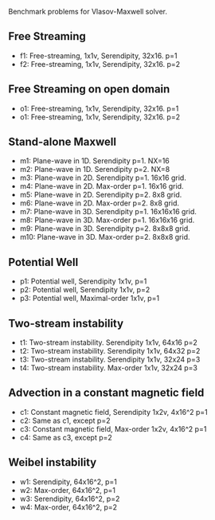 Benchmark problems for Vlasov-Maxwell solver.

Free Streaming
--------------

- f1: Free-streaming, 1x1v, Serendipity, 32x16. p=1
- f2: Free-streaming, 1x1v, Serendipity, 32x16. p=2

Free Streaming on open domain
-----------------------------

- o1: Free-streaming, 1x1v, Serendipity, 32x16. p=1
- o1: Free-streaming, 1x1v, Serendipity, 32x16. p=2

Stand-alone Maxwell
-------------------

- m1: Plane-wave in 1D. Serendipity p=1. NX=16
- m2: Plane-wave in 1D. Serendipity p=2. NX=8
- m3: Plane-wave in 2D. Serendipity p=1. 16x16 grid.
- m4: Plane-wave in 2D. Max-order p=1. 16x16 grid.
- m5: Plane-wave in 2D. Serendipity p=2. 8x8 grid.
- m6: Plane-wave in 2D. Max-order p=2. 8x8 grid.
- m7: Plane-wave in 3D. Serendipity p=1. 16x16x16 grid.
- m8: Plane-wave in 3D. Max-order p=1. 16x16x16 grid.
- m9: Plane-wave in 3D. Serendipity p=2. 8x8x8 grid.
- m10: Plane-wave in 3D. Max-order p=2. 8x8x8 grid.

Potential Well
--------------

- p1: Potential well, Serendipity 1x1v, p=1
- p2: Potential well, Serendipity 1x1v, p=2
- p3: Potential well, Maximal-order 1x1v, p=1

Two-stream instability
----------------------

- t1: Two-stream instability. Serendipity 1x1v, 64x16 p=2
- t2: Two-stream instability. Serendipity 1x1v, 64x32 p=2
- t3: Two-stream instability. Serendipity 1x1v, 32x24 p=3
- t4: Two-stream instability. Max-order 1x1v, 32x24 p=3

Advection in a constant magnetic field
--------------------------------------

- c1: Constant magnetic field, Serendipity 1x2v, 4x16^2 p=1
- c2: Same as c1, except p=2
- c3: Constant magnetic field, Max-order 1x2v, 4x16^2 p=1
- c4: Same as c3, except p=2

Weibel instability
------------------

- w1: Serendipity, 64x16^2, p=1
- w2: Max-order, 64x16^2, p=1
- w3: Serendipity, 64x16^2, p=2
- w4: Max-order, 64x16^2, p=2